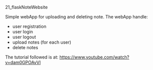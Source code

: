 21_flaskNoteWebsite

Simple webApp for uploading and deleting note. The webApp handle:
* user registration
* user login
* user logout
* upload notes (for each user)
* delete notes

The tutorial followed is at: https://www.youtube.com/watch?v=dam0GPOAvVI
